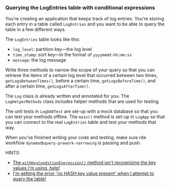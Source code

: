 ### Querying the LogEntries table with conditional expressions

You're creating an application that keeps track of log entries. You're storing each entry in a table called `LogEntries`
and you want to be able to query the table in a few different ways.

The `LogEntries` table looks like this:

* `log_level`: partition key—the log level
* `time_stamp`: sort key—in the format of `yyyymmdd-hh:mm:ss`
* `message`: the log message

Write three methods to narrow the scope of your query so that you can retrieve the items of a certain log level that 
occurred between two times, `getLogsBetweenTimes()`, before a certain time, `getLogsBeforeTime()`, and after a 
certain time, `getLogsAfterTime()`.

The `Log` class is already written and annotated for you. The `LogHelperMethods` class includes helper methods that are
used for testing. 

The unit tests in `LogDAOTest` are set-up with a mock database so that you can test your methods offline. The `main()`
method is set-up in `LogApp` so that you can connect to the real `LogEntries` table and test your methods that way.

When you've finished writing your code and testing, make sure rde workflow `dynamodbquery-prework-narrowing` 
is passing and push.

HINTS:
* [The `withKeyConditionExpression()` method isn't recognizing the key values I'm using, help!](./hints/hint-01.md)
* [I'm getting the error 'no HASH key value present' when I attempt to query the table!](./hints/hint-02.md)
